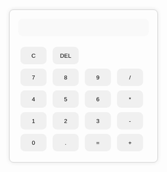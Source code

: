 <!DOCTYPE html>
<html>
<head>
  <title>Simple Calculator</title>
  <style>
    #calculator {
      width: 300px;
      margin: 50px auto;
      padding: 20px;
      border: 1px solid #ccc;
      border-radius: 10px;
      box-shadow: 0 0 10px rgba(0, 0, 0, 0.1);
    }
    #display {
      width: 100%;
      height: 40px;
      margin-bottom: 20px;
      padding: 10px;
      border: none;
      border-radius: 10px;
      font-size: 24px;
      text-align: right;
    }
    .button {
      width: 60px;
      height: 40px;
      margin: 5px;
      padding: 10px;
      border: none;
      border-radius: 10px;
      background-color: #f0f0f0;
      cursor: pointer;
    }
    .button:hover {
      background-color: #e0e0e0;
    }
  </style>
</head>
<body>
  <div id="calculator">
    <input type="text" id="display" disabled>
    <div>
      <button class="button" onclick="document.getElementById('display').value=''">C</button>
      <button class="button" onclick="document.getElementById('display').value = document.getElementById('display').value.slice(0, -1)">DEL</button>
    </div>
    <div>
      <button class="button" onclick="document.getElementById('display').value += '7'">7</button>
      <button class="button" onclick="document.getElementById('display').value += '8'">8</button>
      <button class="button" onclick="document.getElementById('display').value += '9'">9</button>
      <button class="button" onclick="document.getElementById('display').value += '/'">/</button>
    </div>
    <div>
      <button class="button" onclick="document.getElementById('display').value += '4'">4</button>
      <button class="button" onclick="document.getElementById('display').value += '5'">5</button>
      <button class="button" onclick="document.getElementById('display').value += '6'">6</button>
      <button class="button" onclick="document.getElementById('display').value += '*'">*</button>
    </div>
    <div>
      <button class="button" onclick="document.getElementById('display').value += '1'">1</button>
      <button class="button" onclick="document.getElementById('display').value += '2'">2</button>
      <button class="button" onclick="document.getElementById('display').value += '3'">3</button>
      <button class="button" onclick="document.getElementById('display').value += '-'">-</button>
    </div>
    <div>
      <button class="button" onclick="document.getElementById('display').value += '0'">0</button>
      <button class="button" onclick="document.getElementById('display').value += '.'">.</button>
      <button class="button" onclick="document.getElementById('display').value = eval(document.getElementById('display').value)">=</button>
      <button class="button" onclick="document.getElementById('display').value += '+'">+</button>
    </div>
  </div>
</body>
</html>

